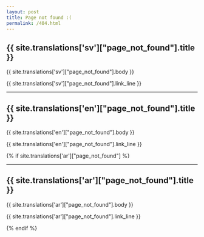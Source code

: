 ```yaml
---
layout: post
title: Page not found :(
permalink: /404.html
---
```


## {{ site.translations['sv']["page_not_found"].title }}

{{ site.translations['sv']["page_not_found"].body }}

{{ site.translations['sv']["page_not_found"].link_line }}

---

## {{ site.translations['en']["page_not_found"].title }}

{{ site.translations['en']["page_not_found"].body }}

{{ site.translations['en']["page_not_found"].link_line }}

{% if site.translations['ar']["page_not_found"] %}

---

## {{ site.translations['ar']["page_not_found"].title }}

{{ site.translations['ar']["page_not_found"].body }}

{{ site.translations['ar']["page_not_found"].link_line }}

{% endif %}
